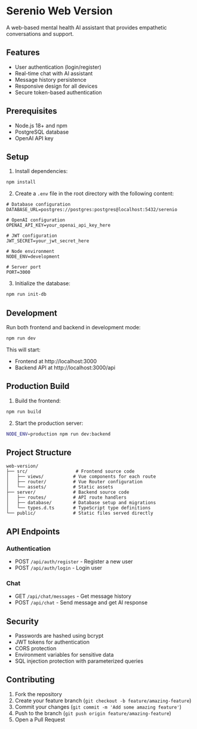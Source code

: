 # Serenio Web Version

A web-based mental health AI assistant that provides empathetic conversations and support.

## Features

- User authentication (login/register)
- Real-time chat with AI assistant
- Message history persistence
- Responsive design for all devices
- Secure token-based authentication

## Prerequisites

- Node.js 18+ and npm
- PostgreSQL database
- OpenAI API key

## Setup

1. Install dependencies:
```bash
npm install
```

2. Create a `.env` file in the root directory with the following content:
```env
# Database configuration
DATABASE_URL=postgres://postgres:postgres@localhost:5432/serenio

# OpenAI configuration
OPENAI_API_KEY=your_openai_api_key_here

# JWT configuration
JWT_SECRET=your_jwt_secret_here

# Node environment
NODE_ENV=development

# Server port
PORT=3000
```

3. Initialize the database:
```bash
npm run init-db
```

## Development

Run both frontend and backend in development mode:
```bash
npm run dev
```

This will start:
- Frontend at http://localhost:3000
- Backend API at http://localhost:3000/api

## Production Build

1. Build the frontend:
```bash
npm run build
```

2. Start the production server:
```bash
NODE_ENV=production npm run dev:backend
```

## Project Structure

```
web-version/
├── src/                  # Frontend source code
│   ├── views/           # Vue components for each route
│   ├── router/          # Vue Router configuration
│   └── assets/          # Static assets
├── server/              # Backend source code
│   ├── routes/          # API route handlers
│   ├── database/        # Database setup and migrations
│   └── types.d.ts       # TypeScript type definitions
└── public/              # Static files served directly
```

## API Endpoints

### Authentication
- POST `/api/auth/register` - Register a new user
- POST `/api/auth/login` - Login user

### Chat
- GET `/api/chat/messages` - Get message history
- POST `/api/chat` - Send message and get AI response

## Security

- Passwords are hashed using bcrypt
- JWT tokens for authentication
- CORS protection
- Environment variables for sensitive data
- SQL injection protection with parameterized queries

## Contributing

1. Fork the repository
2. Create your feature branch (`git checkout -b feature/amazing-feature`)
3. Commit your changes (`git commit -m 'Add some amazing feature'`)
4. Push to the branch (`git push origin feature/amazing-feature`)
5. Open a Pull Request
